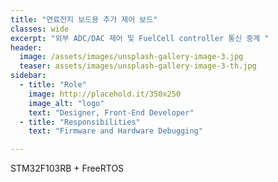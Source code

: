 ```yaml
---
title: "연료전지 보드용 추가 제어 보드"
classes: wide
excerpt: "외부 ADC/DAC 제어 및 FuelCell controller 통신 중계 "
header:
  image: /assets/images/unsplash-gallery-image-3.jpg
  teaser: assets/images/unsplash-gallery-image-3-th.jpg
sidebar:
  - title: "Role"
    image: http://placehold.it/350x250
    image_alt: "logo"
    text: "Designer, Front-End Developer"
  - title: "Responsibilities"
    text: "Firmware and Hardware Debugging"

---
```


STM32F103RB + FreeRTOS
